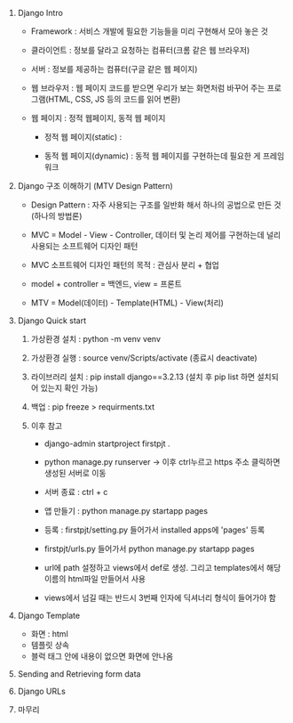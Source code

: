 1. Django Intro
   
   - Framework : 서비스 개발에 필요한 기능들을 미리 구현해서 모아 놓은 것
   
   - 클라이언트 : 정보를 달라고 요청하는 컴퓨터(크롬 같은 웹 브라우저)
   
   - 서버 : 정보를 제공하는 컴퓨터(구글 같은 웹 페이지)
   
   - 웹 브라우저 : 웹 페이지 코드를 받으면 우리가 보는 화면처럼 바꾸어 주는 프로그램(HTML, CSS, JS 등의 코드를 읽어 변환)
   
   - 웹 페이지 : 정적 웹페이지, 동적 웹 페이지
     
     - 정적 웹 페이지(static) : 
     
     - 동적 웹 페이지(dynamic) : 동적 웹 페이지를 구현하는데 필요한 게 프레임 워크

2. Django 구조 이해하기 (MTV Design Pattern)
   
   - Design Pattern : 자주 사용되는 구조를 일반화 해서 하나의 공법으로 만든 것(하나의 방법론)
   
   - MVC = Model - View - Controller, 데이터 및 논리 제어를 구현하는데 널리 사용되는 소프트웨어 디자인 패턴
   
   - MVC 소프트웨어 디자인 패턴의 목적 : 관심사 분리 + 협업
   
   - model + controller = 백엔드, view = 프론트
   
   - MTV = Model(데이터) - Template(HTML) - View(처리)

3. Django Quick start
   
   1. 가상환경 설치 : python -m venv venv
   
   2. 가상환경 실행 : source venv/Scripts/activate (종료시 deactivate)
   
   3. 라이브러리 설치 : pip install django==3.2.13 (설치 후 pip list 하면 설치되어 있는지 확인 가능)
   
   4. 백업 : pip freeze > requirments.txt
   
   5. 이후 참고
      
      - django-admin startproject firstpjt .
      
      - python manage.py runserver -> 이후 ctrl누르고 https 주소 클릭하면 생성된 서버로 이동
      
      - 서버 종료 : ctrl + c
      
      - 앱 만들기 : python manage.py startapp pages
      
      - 등록 : firstpjt/setting.py 들어가서 installed apps에 'pages' 등록
      
      - firstpjt/urls.py 들어가서 python manage.py startapp pages
      
      - url에 path 설정하고 views에서 def로 생성. 그리고 templates에서 해당 이름의 html파일 만들어서 사용
      
      - views에서 넘길 때는 반드시 3번째 인자에 딕셔너리 형식이 들어가야 함

4. Django Template
   
   - 화면 : html
   - 템플릿 상속
   - 블럭 태그 안에 내용이 없으면 화면에 안나옴

5. Sending and Retrieving form data

6. Django URLs

7. 마무리
